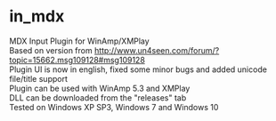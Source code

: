 # in_mdx
MDX Input Plugin for WinAmp/XMPlay  
Based on version from http://www.un4seen.com/forum/?topic=15662.msg109128#msg109128  
Plugin UI is now in english, fixed some minor bugs and added unicode file/title support  
Plugin can be used with WinAmp 5.3 and XMPlay  
DLL can be downloaded from the "releases" tab  
Tested on Windows XP SP3, Windows 7 and Windows 10  